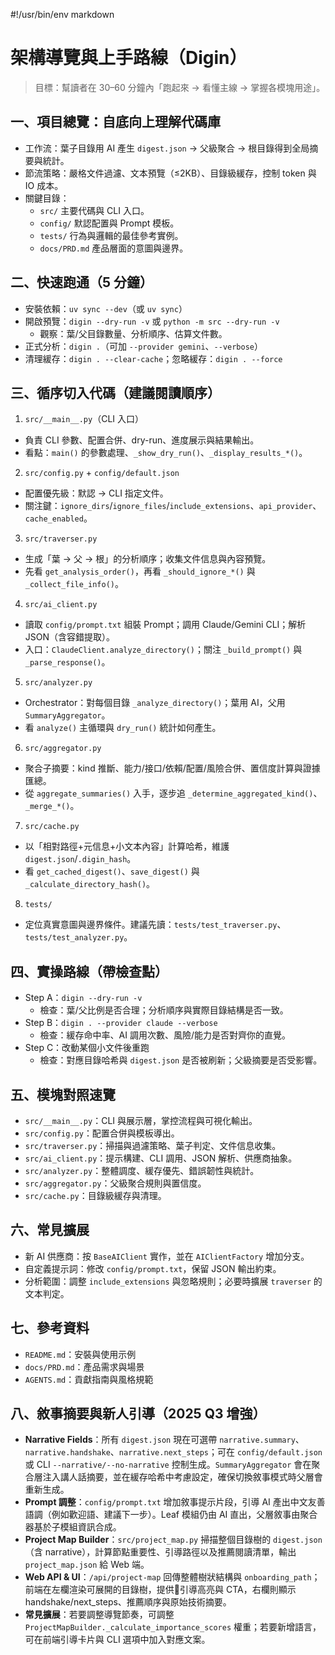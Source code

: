 #!/usr/bin/env markdown
# 架構導覽與上手路線（Digin）

> 目標：幫讀者在 30–60 分鐘內「跑起來 → 看懂主線 → 掌握各模塊用途」。

## 一、項目總覽：自底向上理解代碼庫
- 工作流：葉子目錄用 AI 產生 `digest.json` → 父級聚合 → 根目錄得到全局摘要與統計。
- 節流策略：嚴格文件過濾、文本預覽（≤2KB）、目錄級緩存，控制 token 與 IO 成本。
- 關鍵目錄：
  - `src/` 主要代碼與 CLI 入口。
  - `config/` 默認配置與 Prompt 模板。
  - `tests/` 行為與邏輯的最佳參考實例。
  - `docs/PRD.md` 產品層面的意圖與邊界。

## 二、快速跑通（5 分鐘）
- 安裝依賴：`uv sync --dev`（或 `uv sync`）
- 開啟預覽：`digin --dry-run -v` 或 `python -m src --dry-run -v`
  - 觀察：葉/父目錄數量、分析順序、估算文件數。
- 正式分析：`digin .`（可加 `--provider gemini`、`--verbose`）
- 清理緩存：`digin . --clear-cache`；忽略緩存：`digin . --force`

## 三、循序切入代碼（建議閱讀順序）
1) `src/__main__.py`（CLI 入口）
- 負責 CLI 參數、配置合併、dry-run、進度展示與結果輸出。
- 看點：`main()` 的參數處理、`_show_dry_run()`、`_display_results_*()`。

2) `src/config.py` + `config/default.json`
- 配置優先級：默認 → CLI 指定文件。
- 關注鍵：`ignore_dirs`/`ignore_files`/`include_extensions`、`api_provider`、`cache_enabled`。

3) `src/traverser.py`
- 生成「葉 → 父 → 根」的分析順序；收集文件信息與內容預覽。
- 先看 `get_analysis_order()`，再看 `_should_ignore_*()` 與 `_collect_file_info()`。

4) `src/ai_client.py`
- 讀取 `config/prompt.txt` 組裝 Prompt；調用 Claude/Gemini CLI；解析 JSON（含容錯提取）。
- 入口：`ClaudeClient.analyze_directory()`；關注 `_build_prompt()` 與 `_parse_response()`。

5) `src/analyzer.py`
- Orchestrator：對每個目錄 `_analyze_directory()`；葉用 AI，父用 `SummaryAggregator`。
- 看 `analyze()` 主循環與 `dry_run()` 統計如何產生。

6) `src/aggregator.py`
- 聚合子摘要：kind 推斷、能力/接口/依賴/配置/風險合併、置信度計算與證據匯總。
- 從 `aggregate_summaries()` 入手，逐步追 `_determine_aggregated_kind()`、`_merge_*()`。

7) `src/cache.py`
- 以「相對路徑+元信息+小文本內容」計算哈希，維護 `digest.json`/`.digin_hash`。
- 看 `get_cached_digest()`、`save_digest()` 與 `_calculate_directory_hash()`。

8) `tests/`
- 定位真實意圖與邊界條件。建議先讀：`tests/test_traverser.py`、`tests/test_analyzer.py`。

## 四、實操路線（帶檢查點）
- Step A：`digin --dry-run -v`
  - 檢查：葉/父比例是否合理；分析順序與實際目錄結構是否一致。
- Step B：`digin . --provider claude --verbose`
  - 檢查：緩存命中率、AI 調用次數、風險/能力是否對齊你的直覺。
- Step C：改動某個小文件後重跑
  - 檢查：對應目錄哈希與 `digest.json` 是否被刷新；父級摘要是否受影響。

## 五、模塊對照速覽
- `src/__main__.py`：CLI 與展示層，掌控流程與可視化輸出。
- `src/config.py`：配置合併與模板導出。
- `src/traverser.py`：掃描與過濾策略、葉子判定、文件信息收集。
- `src/ai_client.py`：提示構建、CLI 調用、JSON 解析、供應商抽象。
- `src/analyzer.py`：整體調度、緩存優先、錯誤韌性與統計。
- `src/aggregator.py`：父級聚合規則與置信度。
- `src/cache.py`：目錄級緩存與清理。

## 六、常見擴展
- 新 AI 供應商：按 `BaseAIClient` 實作，並在 `AIClientFactory` 增加分支。
- 自定義提示詞：修改 `config/prompt.txt`，保留 JSON 輸出約束。
- 分析範圍：調整 `include_extensions` 與忽略規則；必要時擴展 `traverser` 的文本判定。

## 七、參考資料
- `README.md`：安裝與使用示例
- `docs/PRD.md`：產品需求與場景
- `AGENTS.md`：貢獻指南與風格規範

## 八、敘事摘要與新人引導（2025 Q3 增強）
- **Narrative Fields**：所有 `digest.json` 現在可選帶 `narrative.summary`、`narrative.handshake`、`narrative.next_steps`；可在 `config/default.json` 或 CLI `--narrative/--no-narrative` 控制生成。`SummaryAggregator` 會在聚合層注入講人話摘要，並在緩存哈希中考慮設定，確保切換敘事模式時父層會重新生成。
- **Prompt 調整**：`config/prompt.txt` 增加敘事提示片段，引導 AI 產出中文友善語調（例如歡迎語、建議下一步）。Leaf 模組仍由 AI 直出，父層敘事由聚合器基於子模組資訊合成。
- **Project Map Builder**：`src/project_map.py` 掃描整個目錄樹的 `digest.json`（含 narrative），計算節點重要性、引導路徑以及推薦閱讀清單，輸出 `project_map.json` 給 Web 端。
- **Web API & UI**：`/api/project-map` 回傳整體樹狀結構與 `onboarding_path`；前端在左欄渲染可展開的目錄樹，提供🚀引導高亮與 CTA，右欄則顯示 handshake/next_steps、推薦順序與原始技術摘要。
- **常見擴展**：若要調整導覽節奏，可調整 `ProjectMapBuilder._calculate_importance_scores` 權重；若要新增語言，可在前端引導卡片與 CLI 選項中加入對應文案。

